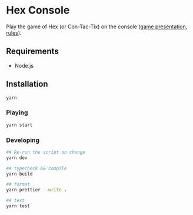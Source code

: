 # Hex Console

Play the game of Hex (or Con-Tac-Tix) on the console ([game presentation](<https://en.wikipedia.org/wiki/Hex_(board_game)>), [rules](https://www.hasbro.com/common/instruct/Con-Tac-Tix.PDF)).

## Requirements

- Node.js

## Installation

```sh
yarn
```

### Playing

```sh
yarn start
```

### Developing

```sh
## Re-run the script on change
yarn dev

## typecheck && compile
yarn build

## format
yarn prettier --write .

## test
yarn test
```
